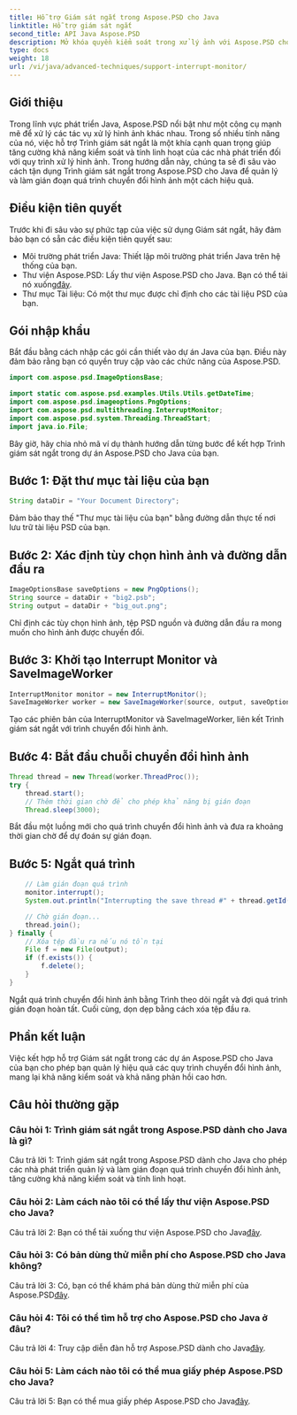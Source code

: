 ```yaml
---
title: Hỗ trợ Giám sát ngắt trong Aspose.PSD cho Java
linktitle: Hỗ trợ giám sát ngắt
second_title: API Java Aspose.PSD
description: Mở khóa quyền kiểm soát trong xử lý ảnh với Aspose.PSD cho Java. Tìm hiểu cách gián đoạn các quy trình để có quy trình làm việc linh hoạt.
type: docs
weight: 18
url: /vi/java/advanced-techniques/support-interrupt-monitor/
---
```

## Giới thiệu

Trong lĩnh vực phát triển Java, Aspose.PSD nổi bật như một công cụ mạnh mẽ để xử lý các tác vụ xử lý hình ảnh khác nhau. Trong số nhiều tính năng của nó, việc hỗ trợ Trình giám sát ngắt là một khía cạnh quan trọng giúp tăng cường khả năng kiểm soát và tính linh hoạt của các nhà phát triển đối với quy trình xử lý hình ảnh. Trong hướng dẫn này, chúng ta sẽ đi sâu vào cách tận dụng Trình giám sát ngắt trong Aspose.PSD cho Java để quản lý và làm gián đoạn quá trình chuyển đổi hình ảnh một cách hiệu quả.

## Điều kiện tiên quyết

Trước khi đi sâu vào sự phức tạp của việc sử dụng Giám sát ngắt, hãy đảm bảo bạn có sẵn các điều kiện tiên quyết sau:

- Môi trường phát triển Java: Thiết lập môi trường phát triển Java trên hệ thống của bạn.
-  Thư viện Aspose.PSD: Lấy thư viện Aspose.PSD cho Java. Bạn có thể tải nó xuống[đây](https://releases.aspose.com/psd/java/).
- Thư mục Tài liệu: Có một thư mục được chỉ định cho các tài liệu PSD của bạn.

## Gói nhập khẩu

Bắt đầu bằng cách nhập các gói cần thiết vào dự án Java của bạn. Điều này đảm bảo rằng bạn có quyền truy cập vào các chức năng của Aspose.PSD.

```java
import com.aspose.psd.ImageOptionsBase;

import static com.aspose.psd.examples.Utils.Utils.getDateTime;
import com.aspose.psd.imageoptions.PngOptions;
import com.aspose.psd.multithreading.InterruptMonitor;
import com.aspose.psd.system.Threading.ThreadStart;
import java.io.File;
```

Bây giờ, hãy chia nhỏ mã ví dụ thành hướng dẫn từng bước để kết hợp Trình giám sát ngắt trong dự án Aspose.PSD cho Java của bạn.

## Bước 1: Đặt thư mục tài liệu của bạn

```java
String dataDir = "Your Document Directory";
```

Đảm bảo thay thế "Thư mục tài liệu của bạn" bằng đường dẫn thực tế nơi lưu trữ tài liệu PSD của bạn.

## Bước 2: Xác định tùy chọn hình ảnh và đường dẫn đầu ra

```java
ImageOptionsBase saveOptions = new PngOptions();
String source = dataDir + "big2.psb";
String output = dataDir + "big_out.png";
```

Chỉ định các tùy chọn hình ảnh, tệp PSD nguồn và đường dẫn đầu ra mong muốn cho hình ảnh được chuyển đổi.

## Bước 3: Khởi tạo Interrupt Monitor và SaveImageWorker

```java
InterruptMonitor monitor = new InterruptMonitor();
SaveImageWorker worker = new SaveImageWorker(source, output, saveOptions, monitor);
```

Tạo các phiên bản của InterruptMonitor và SaveImageWorker, liên kết Trình giám sát ngắt với trình chuyển đổi hình ảnh.

## Bước 4: Bắt đầu chuỗi chuyển đổi hình ảnh

```java
Thread thread = new Thread(worker.ThreadProc());
try {
    thread.start();
    // Thêm thời gian chờ để cho phép khả năng bị gián đoạn
    Thread.sleep(3000);
```

Bắt đầu một luồng mới cho quá trình chuyển đổi hình ảnh và đưa ra khoảng thời gian chờ để dự đoán sự gián đoạn.

## Bước 5: Ngắt quá trình

```java
    // Làm gián đoạn quá trình
    monitor.interrupt();
    System.out.println("Interrupting the save thread #" + thread.getId() + " at " + getDateTime().toString());

    // Chờ gián đoạn...
    thread.join();
} finally {
    // Xóa tệp đầu ra nếu nó tồn tại
    File f = new File(output);
    if (f.exists()) {
        f.delete();
    }
}
```

Ngắt quá trình chuyển đổi hình ảnh bằng Trình theo dõi ngắt và đợi quá trình gián đoạn hoàn tất. Cuối cùng, dọn dẹp bằng cách xóa tệp đầu ra.

## Phần kết luận

Việc kết hợp hỗ trợ Giám sát ngắt trong các dự án Aspose.PSD cho Java của bạn cho phép bạn quản lý hiệu quả các quy trình chuyển đổi hình ảnh, mang lại khả năng kiểm soát và khả năng phản hồi cao hơn.

## Câu hỏi thường gặp

### Câu hỏi 1: Trình giám sát ngắt trong Aspose.PSD dành cho Java là gì?

Câu trả lời 1: Trình giám sát ngắt trong Aspose.PSD dành cho Java cho phép các nhà phát triển quản lý và làm gián đoạn quá trình chuyển đổi hình ảnh, tăng cường khả năng kiểm soát và tính linh hoạt.

### Câu hỏi 2: Làm cách nào tôi có thể lấy thư viện Aspose.PSD cho Java?

Câu trả lời 2: Bạn có thể tải xuống thư viện Aspose.PSD cho Java[đây](https://releases.aspose.com/psd/java/).

### Câu hỏi 3: Có bản dùng thử miễn phí cho Aspose.PSD cho Java không?

 Câu trả lời 3: Có, bạn có thể khám phá bản dùng thử miễn phí của Aspose.PSD[đây](https://releases.aspose.com/).

### Câu hỏi 4: Tôi có thể tìm hỗ trợ cho Aspose.PSD cho Java ở đâu?

 Câu trả lời 4: Truy cập diễn đàn hỗ trợ Aspose.PSD dành cho Java[đây](https://forum.aspose.com/c/psd/34).

### Câu hỏi 5: Làm cách nào tôi có thể mua giấy phép Aspose.PSD cho Java?

 Câu trả lời 5: Bạn có thể mua giấy phép Aspose.PSD cho Java[đây](https://purchase.aspose.com/buy).